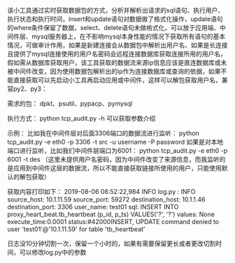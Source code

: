 该小工具通过实时获取数据包的方式，分析并解析出请求的sql语句、执行用户、执行状态和执行时间，insert和update语句对数据做了格式化操作，update语句的where条件保留了数据，select、delete语句未做格式化，可以放于应用端、中间件层、mysql服务器上，在不影响mysql本身性能的情况下获取所有语句的基本情况，可做审计作用，如果是新建连接会从数据包中解析出用户名、如果是长连接且提供了mysql连接使用的用户名密码会远程连接数据库获取连接所用的用户名，假如需从数据库获取用户，该工具获取的数据流来源ip信息应该是直连数据库或未被中间件改变，因为使用数据包解析出的ip作为连接数据库或查询的依据，如果不能直接获取可以先启动小工具再启动应用或中间件，这样可以解包获取用户名，兼容py2、py3：

需求的包：
    dpkt、psutil、pypacp、pymysql

执行方式：
    python tcp_audit.py -h 可以获取参数介绍

示例：
    比如我在中间件层对后面3306端口的数据流进行监听： python tcp_audit.py -e eth0 -p 3306 -t src -u username -P password
    如果是对本地端口进行监听，比如我们中间件层端口为6001： python tcp_audit.py -e eth0 -p 6001 -t des （这里未提供用户名密码，因为中间件改变了来源信息，而我监听的是应用到中间件这层的数据流，所以不能直接获取链接所使用的用户，只能使用默认的解包获取）

获取内容打印如下：
    2019-08-06 08:52:22,984  INFO  log.py : INFO  source_host: 10.1.11.59 source_port: 59272 destination_host: 10.1.1.46 destination_port: 3306 user_name: test01 sql: INSERT INTO proxy_heart_beat.tb_heartbeat (p_id, p_ts) VALUES('?', '?') values: None execute_time:0.0001  status:#42000INSERT, UPDATE command denied to user 'test01'@'10.1.11.59' for table 'tb_heartbeat'
    
日志没10分钟切割一次，保留一个小时的，如果有需要保留更长或者更改切割时间，可以修改log.py中的参数
